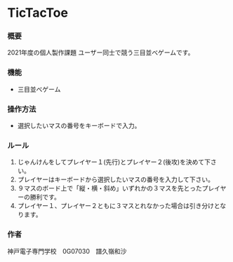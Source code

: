 # TicTacToe

### 概要
2021年度の個人製作課題
ユーザー同士で競う三目並べゲームです。

### 機能
- 三目並べゲーム

### 操作方法
- 選択したいマスの番号をキーボードで入力。

### ルール
1. じゃんけんをしてプレイヤー１(先行)とプレイヤー２(後攻)を決めて下さい。
2. プレイヤーはキーボードから選択したいマスの番号を入力して下さい。
3. ９マスのボード上で「縦・横・斜め」いずれかの３マスを先とったプレイヤーの勝利です。
4. プレイヤー１、プレイヤー２ともに３マスとれなかった場合は引き分けとなります。

### 作者
神戸電子専門学校　0G07030　譜久嶺和沙